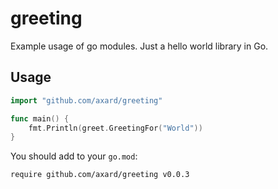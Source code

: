# greeting

Example usage of go modules.
Just a hello world library in Go.

## Usage

```go
import "github.com/axard/greeting"

func main() {
	fmt.Println(greet.GreetingFor("World"))
}
```

You should add to your `go.mod`:

```
require github.com/axard/greeting v0.0.3
```
